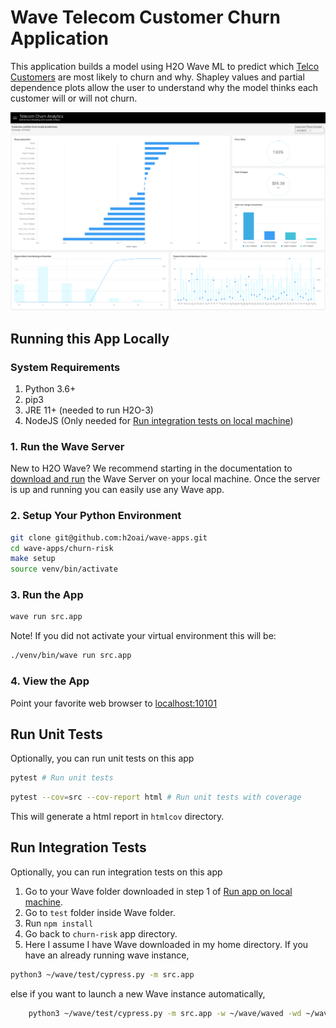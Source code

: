 # Wave Telecom Customer Churn Application

This application builds a model using H2O Wave ML to predict which [Telco Customers](https://www.kaggle.com/c/churn-analytics-bda/data) are most likely to churn and why. Shapley values and partial dependence plots allow the user to understand why the model thinks each customer will or will not churn.

![Chrun App Screenshot](docs/screenshots/churn-risk-preview.png)

## Running this App Locally

### System Requirements

1. Python 3.6+
2. pip3
3. JRE 11+ (needed to run H2O-3)
4. NodeJS (Only needed for [Run integration tests on local machine](#run-integration-tests))

### 1. Run the Wave Server

New to H2O Wave? We recommend starting in the documentation to [download and run](https://h2oai.github.io/wave/docs/installation) the Wave Server on your local machine. Once the server is up and running you can easily use any Wave app.

### 2. Setup Your Python Environment

```bash
git clone git@github.com:h2oai/wave-apps.git
cd wave-apps/churn-risk
make setup
source venv/bin/activate
```

### 3. Run the App

```bash
wave run src.app
```

Note! If you did not activate your virtual environment this will be:

```bash
./venv/bin/wave run src.app
```

### 4. View the App

Point your favorite web browser to [localhost:10101](http://localhost:10101)

## Run Unit Tests

Optionally, you can run unit tests on this app

```bash
pytest # Run unit tests
```

```bash
pytest --cov=src --cov-report html # Run unit tests with coverage
```

This will generate a html report in `htmlcov` directory.

## Run Integration Tests

Optionally, you can run integration tests on this app

1. Go to your Wave folder downloaded in step 1 of [Run app on local machine](#running-this-app-locally).
2. Go to `test` folder inside Wave folder.
3. Run `npm install`
4. Go back to `churn-risk` app directory.
5. Here I assume I have Wave downloaded in my home directory.
If you have an already running wave instance,

```bash
python3 ~/wave/test/cypress.py -m src.app
```

else if you want to launch a new Wave instance automatically,

```bash
    python3 ~/wave/test/cypress.py -m src.app -w ~/wave/waved -wd ~/wave/www
```
